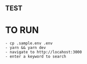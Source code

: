 ## TEST

# TO RUN
    - cp .sample.env .env
    - yarn && yarn dev
    - navigate to http://locahost:3000
    - enter a keyword to search
